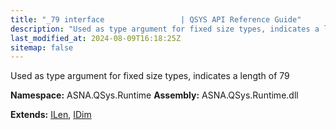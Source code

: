 ```yaml
---
title: "_79 interface                 | QSYS API Reference Guide"
description: "Used as type argument for fixed size types, indicates a length of 79  "
last_modified_at: 2024-08-09T16:18:25Z
sitemap: false
---
```


Used as type argument for fixed size types, indicates a length of 79 

**Namespace:** ASNA.QSys.Runtime
**Assembly:** ASNA.QSys.Runtime.dll

**Extends:** [ILen](/reference/runtime/qsys-runtime/i-len.html), [IDim](/reference/runtime/qsys-runtime/i-dim.html)
<br>
<br>
